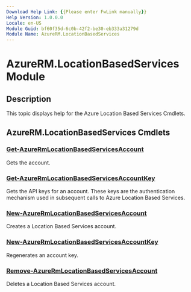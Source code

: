```yaml
---
Download Help Link: {{Please enter FwLink manually}}
Help Version: 1.0.0.0
Locale: en-US
Module Guid: bf60f35d-6c0b-42f2-be30-eb333a31279d
Module Name: AzureRM.LocationBasedServices
---
```


# AzureRM.LocationBasedServices Module
## Description
This topic displays help for the Azure Location Based Services Cmdlets.

## AzureRM.LocationBasedServices Cmdlets
### [Get-AzureRmLocationBasedServicesAccount](Get-AzureRmLocationBasedServicesAccount.md)
Gets the account.

### [Get-AzureRmLocationBasedServicesAccountKey](Get-AzureRmLocationBasedServicesAccountKey.md)
Gets the API keys for an account. These keys are the authentication mechanism used in subsequent calls to Azure Location Based Services.

### [New-AzureRmLocationBasedServicesAccount](New-AzureRmLocationBasedServicesAccount.md)
Creates a Location Based Services account.

### [New-AzureRmLocationBasedServicesAccountKey](New-AzureRmLocationBasedServicesAccountKey.md)
Regenerates an account key.

### [Remove-AzureRmLocationBasedServicesAccount](Remove-AzureRmLocationBasedServicesAccount.md)
Deletes a Location Based Services account.